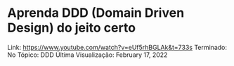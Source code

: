 # Aprenda DDD (Domain Driven Design) do jeito certo

Link: https://www.youtube.com/watch?v=eUf5rhBGLAk&t=733s
Terminado: No
Tópico: DDD
Última Visualização: February 17, 2022